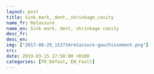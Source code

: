 ```yaml
---
layout: post
title: Sink_mark,_dent,_shrinkage_cavity
name_fr: Retassure
name_en: Sink mark, dent, shrinkage cavity
desc_fr: 
desc_en: 
img: ["2017-08-29_153734retassure-gauchissement.png"]
src: 
date: 2019-03-15 17:58:00 +0100
categories: [FR_Défaut, EN_Fault]
---
```

